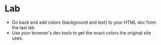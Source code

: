 # Lab

- Go back and add colors (background and text) to your HTML doc from the last lab
- Use your browser's dev tools to get the exact colors the original site uses.
